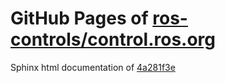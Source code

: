 GitHub Pages of [ros-controls/control.ros.org](https://github.com/ros-controls/control.ros.org.git)
===
Sphinx html documentation of [4a281f3e](https://github.com/ros-controls/control.ros.org/tree/4a281f3ec5cf705b455daa5237975aa336ba36ff)
